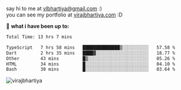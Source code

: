 say hi to me at [vlbhartiya@gmail.com](mailto:vlbhartiya@gmail.com) :)<br/>
you can see my portfolio at [virajbhartiya.com](https://virajbhartiya.com) :D<br/>


🚀 **what i have been up to:**

<!--START_SECTION:waka-->

```txt
Total Time: 13 hrs 7 mins

TypeScript   7 hrs 58 mins   ██████████████▒░░░░░░░░░░   57.58 %
Dart         2 hrs 35 mins   ████▓░░░░░░░░░░░░░░░░░░░░   18.77 %
Other        43 mins         █▒░░░░░░░░░░░░░░░░░░░░░░░   05.26 %
HTML         34 mins         █░░░░░░░░░░░░░░░░░░░░░░░░   04.10 %
Bash         30 mins         █░░░░░░░░░░░░░░░░░░░░░░░░   03.64 %
```

<!--END_SECTION:waka-->

<p align="left"> <img src="https://komarev.com/ghpvc/?username=virajbhartiya&color=blue" alt="virajbhartiya" /> </p>
